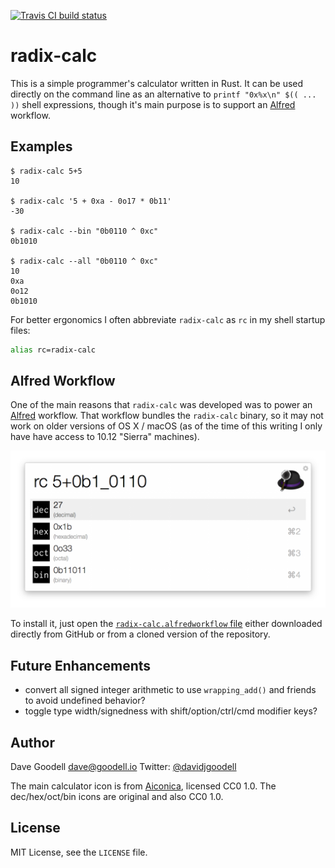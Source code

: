 [![Travis CI build status](https://travis-ci.org/goodell/radix-calc.svg?branch=master)](https://travis-ci.org/goodell/radix-calc)

# radix-calc

This is a simple programmer's calculator written in Rust.  It can be used
directly on the command line as an alternative to `printf "0x%x\n" $(( ... ))`
shell expressions, though it's main purpose is to support an
[Alfred](https://www.alfredapp.com/) workflow.

## Examples

```
$ radix-calc 5+5
10

$ radix-calc '5 + 0xa - 0o17 * 0b11'
-30

$ radix-calc --bin "0b0110 ^ 0xc"
0b1010

$ radix-calc --all "0b0110 ^ 0xc"
10
0xa
0o12
0b1010
```

For better ergonomics I often abbreviate `radix-calc` as `rc` in my shell
startup files:

```sh
alias rc=radix-calc
```

## Alfred Workflow

One of the main reasons that `radix-calc` was developed was to power an
[Alfred](https://www.alfredapp.com/) workflow.  That workflow bundles the
`radix-calc` binary, so it may not work on older versions of OS X / macOS (as
of the time of this writing I only have have access to 10.12 "Sierra"
machines).

![Alfred Workflow screenshot "5+0b1_0110"](img/radix-calc-alfred1.png)

To install it, just open the
[`radix-calc.alfredworkflow` file](https://github.com/goodell/radix-calc/raw/master/alfred/radix-calc.alfredworkflow)
either downloaded directly from GitHub or from a cloned version of the
repository.

## Future Enhancements

- convert all signed integer arithmetic to use `wrapping_add()` and friends to
  avoid undefined behavior?
- toggle type width/signedness with shift/option/ctrl/cmd modifier keys?

## Author

Dave Goodell <dave@goodell.io>
Twitter: [@davidjgoodell](https://twitter.com/davidjgoodell)

The main calculator icon is from
[Aiconica](http://aiconica.net/search/Calculator), licensed CC0 1.0.  The
dec/hex/oct/bin icons are original and also CC0 1.0.

## License

MIT License, see the `LICENSE` file.
